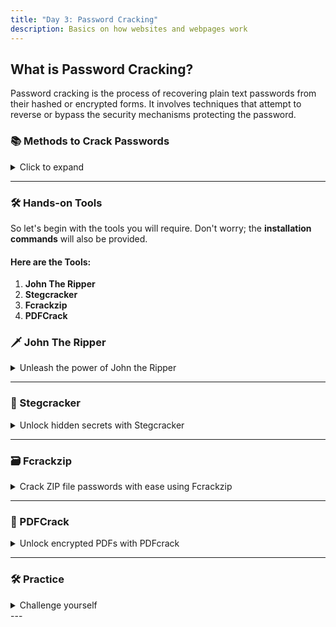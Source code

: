 ```yaml
---
title: "Day 3: Password Cracking"
description: Basics on how websites and webpages work
---
```

## What is Password Cracking?

Password cracking is the process of recovering plain text passwords from their hashed or encrypted forms. It involves techniques that attempt to reverse or bypass the security mechanisms protecting the password.

### 📚 Methods to Crack Passwords

<details>
<summary>Click to expand</summary>

* **Wordlist Method**: This method involves using a predefined list of potential passwords, which are tested against a hashed password to find a match.

    ***A famous wordlist in CTFs is `Rockyou.txt`***
    * **Download here**: [Click here](https://github.com/brannondorsey/naive-hashcat/releases/download/data/rockyou.txt)

* **Brute Force Method**: This method tries every possible combination of characters systematically until the correct password is found.

</details>

---
### 🛠️ Hands-on Tools

So let's begin with the tools you will require. Don't worry; the **installation commands** will also be provided.

#### Here are the Tools:
1. **John The Ripper**
2. **Stegcracker**
3. **Fcrackzip**
4. **PDFCrack**

### 🗡️ John The Ripper

<details>
<summary>Unleash the power of John the Ripper</summary>


John the Ripper is a fast password cracker, currently available for many flavors of Unix, Windows, DOS, and OpenVMS. Its primary purpose is to detect weak Unix passwords. Besides several crypt(3) password hash types most commonly found on various Unix systems, supported out of the box are Windows LM hashes, plus lots of other hashes and ciphers in the community-enhanced version. John can almost crack all password-encrypted archives.

#### 📥 Installation
* **Linux:** `sudo apt install john`
* **macOS:** `brew install john`

#### 🕹️ Usage

1. **Wordlist / Dictionary Mode**: This mode uses a list of passwords. John generates hashes for these passwords on the fly and compares them with the provided password hash.

    ##### ⌨️ Command:
    ```john --wordlist=<path-to-wordlist> --rules <hash-file>```

    ***👉 Example:***

    ```john --wordlist=/usr/share/wordlists/rockyou.txt --rules file_name```

2. **Brute Force Mode / Incremental Mode**: This powerful mode tries all possible character combinations as passwords.

    ##### ⌨️ Command:
    ```john --incremental <hash-file>```

    ***👉 Example:***

    ```john --incremental file_name```

</details>

---
### 👮 Stegcracker
<details>
<summary> Unlock hidden secrets with Stegcracker</summary>

Steganography brute-force utility to uncover hidden data inside files.

#### 📥 Installation
* **Linux:** 
    `sudo apt-get install steghide -y`
               `=pip3 install stegcracker`
                
* **macOS:** `brew install stegcracker`

#### 🕹️ Usage
    
##### ⌨️ Command:
* ```stegcracker <file> [<wordlist>]```
    
***👉 Example:***
* ```stegcracker joe.jpg rockyou.txt```
</details>    

---
### 🗃️ Fcrackzip
<details>
    <summary>Crack ZIP file passwords with ease using Fcrackzip</summary>
    
Fcrackzip is a password cracking tool for ZIP files. Fcrackzip cracks the password by ***Brute-Force Attack*** or by a ***Dictionary Attack***.
    
#### 📥 Installation
* **Linux:**
    `sudo apt install fcrackzip`
* **Macos:**
    `brew install fcrackzip`
#### 🕹️ Usage
***Some useful info:***
    
---
`-v` for knowing what's going on in background Commonly Known as verbose.
`-b` for brute-forcing.
`-u` for unzip.
`-p` for setting the initial password for brute forcing or the
file to supply password for dictionary attack.
`-D` sets dictionary mode and reads passwords from a wordlist alphabetically.
    
---

    
1) ***Wordlist / Dictionary Method:***
    ##### ⌨️ Command:
* ```fcrackzip -v -u -D -p <path_to_wordlist_file><file_name.zip>```
***👉 Example:***

* ```fcrackzip -v -u -D -p rockyou.txt Chall.zip```
    
2) ***Brute Force:***
    ##### ⌨️ Command:
* ```fcrackzip -v -b -u <file_name.zip>```
    
    ***👉 Example:***
    * ```fcrackzip -v -b -u Challenge.zip```
</details>

---

### 💾 PDFCrack
<details>
<summary>Unlock encrypted PDFs with PDFcrack</summary>

    
PDF Crack is a tool for recovering the pass for Encrypted PDF files.
    
#### 📥 Installation
* **Linux:**
    `$ sudo apt-get install pdfcrack`
* **Macos:**
    `brew install pdfcrack`
#### 🕹️ Usage
1) ***Wordlist / Dictionary Method:***
    ##### ⌨️ Command:
* ```$ pdfcrack -f <file_name> -w <location_of_wordlist_file>```
***👉 Example:***
* ```$ pdfcrack -f Challenge.pdf -w rockyou.txt```
    
2) ***Brute Force:***
    ##### ⌨️ Command:
* ```$ pdfcrack -f <file_name>```
    
    ##### 👉 Example:
* ```$ pdfcrack -f Challenge.pdf```
</details>
    
---

### 🛠️ Practice
<details>
    
<summary>Challenge yourself</summary>

These are some basic questions made by me.
***Enjoy***
**Questions :**  
*Challenge*: [Click here to Download](https://drive.google.com/drive/folders/1A7j1twS36mNrcUnMwrgHahK67SrixtwL?usp=sharing)
</details>
---


